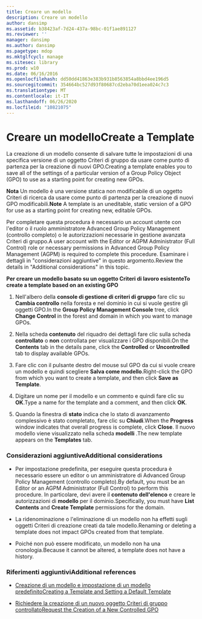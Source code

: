 ```yaml
---
title: Creare un modello
description: Creare un modello
author: dansimp
ms.assetid: b38423af-7d24-437a-98bc-01f1ae891127
ms.reviewer: ''
manager: dansimp
ms.author: dansimp
ms.pagetype: mdop
ms.mktglfcycl: manage
ms.sitesec: library
ms.prod: w10
ms.date: 06/16/2016
ms.openlocfilehash: dd50dd41863e383b931b8563854a8bbd4ee196d5
ms.sourcegitcommit: 354664bc527d93f80687cd2eba70d1eea024c7c3
ms.translationtype: MT
ms.contentlocale: it-IT
ms.lasthandoff: 06/26/2020
ms.locfileid: "10821075"
---
```

# <span data-ttu-id="04851-103">Creare un modello</span><span class="sxs-lookup"><span data-stu-id="04851-103">Create a Template</span></span>


<span data-ttu-id="04851-104">La creazione di un modello consente di salvare tutte le impostazioni di una specifica versione di un oggetto Criteri di gruppo da usare come punto di partenza per la creazione di nuovi GPO.</span><span class="sxs-lookup"><span data-stu-id="04851-104">Creating a template enables you to save all of the settings of a particular version of a Group Policy Object (GPO) to use as a starting point for creating new GPOs.</span></span>

<span data-ttu-id="04851-105">**Nota**  Un modello è una versione statica non modificabile di un oggetto Criteri di ricerca da usare come punto di partenza per la creazione di nuovi GPO modificabili.</span><span class="sxs-lookup"><span data-stu-id="04851-105">**Note** A template is an uneditable, static version of a GPO for use as a starting point for creating new, editable GPOs.</span></span>

 

<span data-ttu-id="04851-106">Per completare questa procedura è necessario un account utente con l'editor o il ruolo amministratore Advanced Group Policy Management (controllo completo) o le autorizzazioni necessarie in gestione avanzata Criteri di gruppo.</span><span class="sxs-lookup"><span data-stu-id="04851-106">A user account with the Editor or AGPM Administrator (Full Control) role or necessary permissions in Advanced Group Policy Management (AGPM) is required to complete this procedure.</span></span> <span data-ttu-id="04851-107">Esaminare i dettagli in "considerazioni aggiuntive" in questo argomento.</span><span class="sxs-lookup"><span data-stu-id="04851-107">Review the details in "Additional considerations" in this topic.</span></span>

**<span data-ttu-id="04851-108">Per creare un modello basato su un oggetto Criteri di lavoro esistente</span><span class="sxs-lookup"><span data-stu-id="04851-108">To create a template based on an existing GPO</span></span>**

1.  <span data-ttu-id="04851-109">Nell'albero della **console di gestione di criteri di gruppo** fare clic su **Cambia controllo** nella foresta e nel dominio in cui si vuole gestire gli oggetti GPO.</span><span class="sxs-lookup"><span data-stu-id="04851-109">In the **Group Policy Management Console** tree, click **Change Control** in the forest and domain in which you want to manage GPOs.</span></span>

2.  <span data-ttu-id="04851-110">Nella scheda **contenuto** del riquadro dei dettagli fare clic sulla scheda **controllato** o **non** controllata per visualizzare i GPO disponibili.</span><span class="sxs-lookup"><span data-stu-id="04851-110">On the **Contents** tab in the details pane, click the **Controlled** or **Uncontrolled** tab to display available GPOs.</span></span>

3.  <span data-ttu-id="04851-111">Fare clic con il pulsante destro del mouse sul GPO da cui si vuole creare un modello e quindi scegliere **Salva come modello**.</span><span class="sxs-lookup"><span data-stu-id="04851-111">Right-click the GPO from which you want to create a template, and then click **Save as Template**.</span></span>

4.  <span data-ttu-id="04851-112">Digitare un nome per il modello e un commento e quindi fare clic su **OK**.</span><span class="sxs-lookup"><span data-stu-id="04851-112">Type a name for the template and a comment, and then click **OK**.</span></span>

5.  <span data-ttu-id="04851-113">Quando la finestra di **stato** indica che lo stato di avanzamento complessivo è stato completato, fare clic su **Chiudi**.</span><span class="sxs-lookup"><span data-stu-id="04851-113">When the **Progress** window indicates that overall progress is complete, click **Close**.</span></span> <span data-ttu-id="04851-114">Il nuovo modello viene visualizzato nella scheda **modelli** .</span><span class="sxs-lookup"><span data-stu-id="04851-114">The new template appears on the **Templates** tab.</span></span>

### <span data-ttu-id="04851-115">Considerazioni aggiuntive</span><span class="sxs-lookup"><span data-stu-id="04851-115">Additional considerations</span></span>

-   <span data-ttu-id="04851-116">Per impostazione predefinita, per eseguire questa procedura è necessario essere un editor o un amministratore di Advanced Group Policy Management (controllo completo).</span><span class="sxs-lookup"><span data-stu-id="04851-116">By default, you must be an Editor or an AGPM Administrator (Full Control) to perform this procedure.</span></span> <span data-ttu-id="04851-117">In particolare, devi avere il **contenuto dell'elenco** e creare le autorizzazioni di **modello** per il dominio.</span><span class="sxs-lookup"><span data-stu-id="04851-117">Specifically, you must have **List Contents** and **Create Template** permissions for the domain.</span></span>

-   <span data-ttu-id="04851-118">La ridenominazione o l'eliminazione di un modello non ha effetti sugli oggetti Criteri di creazione creati da tale modello.</span><span class="sxs-lookup"><span data-stu-id="04851-118">Renaming or deleting a template does not impact GPOs created from that template.</span></span>

-   <span data-ttu-id="04851-119">Poiché non può essere modificato, un modello non ha una cronologia.</span><span class="sxs-lookup"><span data-stu-id="04851-119">Because it cannot be altered, a template does not have a history.</span></span>

### <span data-ttu-id="04851-120">Riferimenti aggiuntivi</span><span class="sxs-lookup"><span data-stu-id="04851-120">Additional references</span></span>

-   [<span data-ttu-id="04851-121">Creazione di un modello e impostazione di un modello predefinito</span><span class="sxs-lookup"><span data-stu-id="04851-121">Creating a Template and Setting a Default Template</span></span>](creating-a-template-and-setting-a-default-template-agpm40.md)

-   [<span data-ttu-id="04851-122">Richiedere la creazione di un nuovo oggetto Criteri di gruppo controllato</span><span class="sxs-lookup"><span data-stu-id="04851-122">Request the Creation of a New Controlled GPO</span></span>](request-the-creation-of-a-new-controlled-gpo-agpm40.md)

 

 





